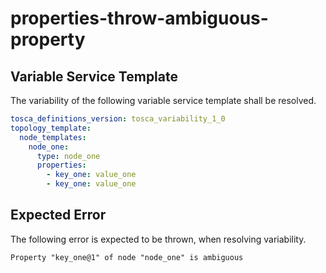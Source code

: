 # properties-throw-ambiguous-property


## Variable Service Template

The variability of the following variable service template shall be resolved.

```yaml linenums="1"
tosca_definitions_version: tosca_variability_1_0
topology_template:
  node_templates:
    node_one:
      type: node_one
      properties:
        - key_one: value_one
        - key_one: value_one

```








## Expected Error

The following error is expected to be thrown, when resolving variability.

```text linenums="1"
Property "key_one@1" of node "node_one" is ambiguous

```

